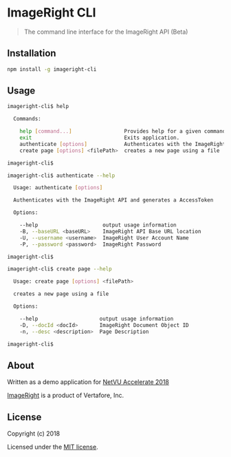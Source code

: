# ImageRight CLI

> The command line interface for the ImageRight API (Beta)

## Installation

```bash
npm install -g imageright-cli
```

## Usage

```bash
imageright-cli$ help

  Commands:

    help [command...]                 Provides help for a given command.
    exit                              Exits application.
    authenticate [options]            Authenticates with the ImageRight API and generates a AccessToken
    create page [options] <filePath>  creates a new page using a file

imageright-cli$

```

```bash
imageright-cli$ authenticate --help

  Usage: authenticate [options]

  Authenticates with the ImageRight API and generates a AccessToken

  Options:

    --help                     output usage information
    -B, --baseURL <baseURL>    ImageRight API Base URL location
    -U, --username <username>  ImageRight User Account Name
    -P, --password <password>  ImageRight Password

imageright-cli$

```

```bash
imageright-cli$ create page --help

  Usage: create page [options] <filePath>

  creates a new page using a file

  Options:

    --help                    output usage information
    -D, --docId <docId>       ImageRight Document Object ID
    -n, --desc <description>  Page Description

imageright-cli$

```

## About

Written as a demo application for [NetVU Accelerate 2018](https://www.netvu.org/web/Accelerate18)

[ImageRight](https://www.vertafore.com/products/imageright) is a product of Vertafore, Inc.

## License

Copyright (c) 2018

Licensed under the [MIT license](LICENSE).